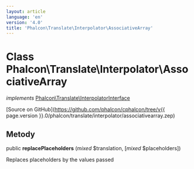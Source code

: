 ```yaml
---
layout: article
language: 'en'
version: '4.0'
title: 'Phalcon\Translate\Interpolator\AssociativeArray'
---
```

# Class **Phalcon\Translate\Interpolator\AssociativeArray**

*implements* [Phalcon\Translate\InterpolatorInterface](Phalcon_Translate_InterpolatorInterface)

[Source on GitHub](https://github.com/phalcon/cphalcon/tree/v{{ page.version }}.0/phalcon/translate/interpolator/associativearray.zep)

## Metody

public **replacePlaceholders** (*mixed* $translation, [*mixed* $placeholders])

Replaces placeholders by the values passed